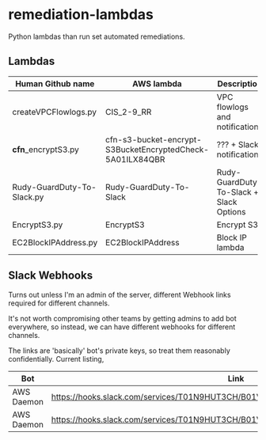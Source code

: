 # remediation-lambdas
Python lambdas than run set automated remediations.

## Lambdas

Human Github name | AWS lambda | Description
---- | ---- | ----
createVPCFlowlogs.py | CIS_2-9_RR | VPC flowlogs and notifications
**cfn**_encryptS3.py | cfn-s3-bucket-encrypt-S3BucketEncryptedCheck-5A01ILX84QBR | ??? + Slack notifications
Rudy-GuardDuty-To-Slack.py | Rudy-GuardDuty-To-Slack | Rudy-GuardDuty-To-Slack + Slack Options
EncryptS3.py | EncryptS3 | Encrypt S3
EC2BlockIPAddress.py | EC2BlockIPAddress | Block IP lambda

## Slack Webhooks

Turns out unless I'm an admin of the server, different Webhook links required for different channels. 

It's not worth compromising other teams by getting admins to add bot everywhere, so instead, we can have different webhooks for different channels.

The links are 'basically' bot's private keys, so treat them reasonably confidentially. Current listing,

Bot | Link | Channel 
---- | ---- | ----
AWS Daemon | https://hooks.slack.com/services/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 | team1
AWS Daemon | https://hooks.slack.com/services/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 | rudy-guardduty
